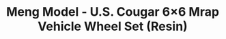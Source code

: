 ---
layout: product
title: "Meng Model - U.S. Cougar 6×6 Mrap Vehicle Wheel Set (Resin)"
price: "3000" 
desc: "N/A"
img_path: "/assets/img/MM-SPS-024.jpg"
brand: "N/A"
available: false
special_offer: false
new: false
soon: false
cat: "010000"
subcat: "011000"
subsubcat: "0N/A"
sifra: "MM-SPS-024"
popular: true
---